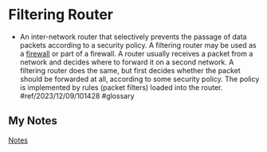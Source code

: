 # Filtering Router
- An inter-network router that selectively prevents the passage of data packets according to a security policy. A filtering router may be used as a [firewall](firewall.md) or part of a firewall. A router usually receives a packet from a network and decides where to forward it on a second network. A filtering router does the same, but first decides whether the packet should be forwarded at all, according to some security policy. The policy is implemented by rules (packet filters) loaded into the router. #ref/2023/12/09/101428 #glossary
## My Notes
[Notes](mynotes/filtering-router-notes.md)
